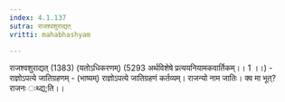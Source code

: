 ```yaml
---
index: 4.1.137
sutra: राजश्वशुराद्यत्‌
vritti: mahabhashyam

---
```

 राजश्वशुराद्यत् (1383) (यतोऽधिकरणम्) (5293 अर्थविशेषे प्रत्ययनियामकवार्तिकम्।। 1 ।।) - राज्ञोऽपत्ये जातिग्रहणम् - (भाष्यम्) राज्ञोऽपत्ये जातिग्रहणं कर्तव्यम्। राजन्यो नाम जातिः। क्व मा भूत्? राजनः ःथ्द्य;ति।। 